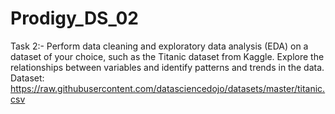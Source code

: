 # Prodigy_DS_02
Task 2:-
Perform data cleaning and exploratory data analysis (EDA) on a dataset of your choice, such as the Titanic dataset from Kaggle. Explore the relationships between variables and identify patterns and trends in the data.
Dataset: https://raw.githubusercontent.com/datasciencedojo/datasets/master/titanic.csv
